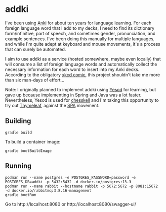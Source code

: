 # addki

I've been using [Anki](https://apps.ankiweb.net/) for about ten years
for language learning. For each foreign language word that I add to my
decks, I need to find its dictionary form/infinitive, part of speech,
and sometimes gender, pronunciation, and example sentences. I've been
doing this manually for multiple languages, and while I'm quite adept
at keyboard and mouse movements, it's a process that can surely be
automated.

I aim to use addki as a service (hosted somewhere, maybe even locally)
that will consume a list of foreign language words and automatically
collect the necessary information for each word to insert into my Anki
decks. According to the obligatory [xkcd comic](https://xkcd.com/1205/),
this project shouldn't take me more than six man-days of effort...

Note: I originally planned to implement addki using [Yesod](https://www.yesodweb.com/)
for learning, but gave up because implementing in Spring and Java was
a lot faster. Nevertheless, Yesod is used for [chesskell](https://github.com/darrenfoong/chesskell)
and I'm taking this opportunity to try out [Thymeleaf](https://www.thymeleaf.org/),
against the [SPA](https://en.wikipedia.org/wiki/Single-page_application)
movement.

## Building

```
gradle build
```

To build a container image:

```
gradle bootBuildImage
```

## Running

```
podman run --name postgres -e POSTGRES_PASSWORD=password -e POSTGRES_DB=addki -p 5432:5432 -d docker.io/postgres:13.3
podman run --name rabbit --hostname rabbit -p 5672:5672 -p 8081:15672 -d docker.io/rabbitmq:3.8.16-management
gradle bootRun
```

Go to http://localhost:8080 or http://localhost:8080/swagger-ui/
